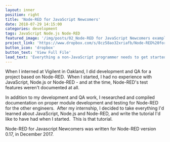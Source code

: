 ```yaml
---
layout: inner
position: right
title: 'Node-RED for JavaScript Newcomers'
date: 2018-07-29 14:15:00
categories: development
tags: JavaScript Node.js Node-RED
featured_image: '/img/posts/02_Node-RED for JavaScript Newcomers example page.jpg'
project_link: 'https://www.dropbox.com/s/8cz58ao32xriafb/Node-RED%20for%20JavaScript%20Newcomers.pdf?dl=0'
button_icon: 'dropbox'
button_text: 'View Full File'
lead_text: 'Everything a non-JavaScript programmer needs to get started with Node-RED'
---
```


When I interned at Vigilent in Oakland, I did development and QA for a project based on Node-RED.  When I started, I had no experience with JavaScript, Node.js or Node-RED - and at the time, Node-RED's test features weren't documented at all.


In addition to my development and QA work, I researched and compiled documentation on proper module development and testing for Node-RED for the other engineers.  After my internship, I decided to take everything I'd learned about JavaScript, Node.js and Node-RED, and write the tutorial I'd like to have had when I started.  This is that tutorial.

Node-RED for Javascript Newcomers was written for Node-RED version 0.17, in December 2017.
